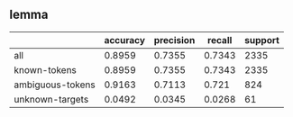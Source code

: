 
## lemma

|                  | accuracy | precision | recall | support |
|------------------|----------|-----------|--------|---------|
| all              | 0.8959   | 0.7355    | 0.7343 | 2335    |
| known-tokens     | 0.8959   | 0.7355    | 0.7343 | 2335    |
| ambiguous-tokens | 0.9163   | 0.7113    | 0.721  | 824     |
| unknown-targets  | 0.0492   | 0.0345    | 0.0268 | 61      |

